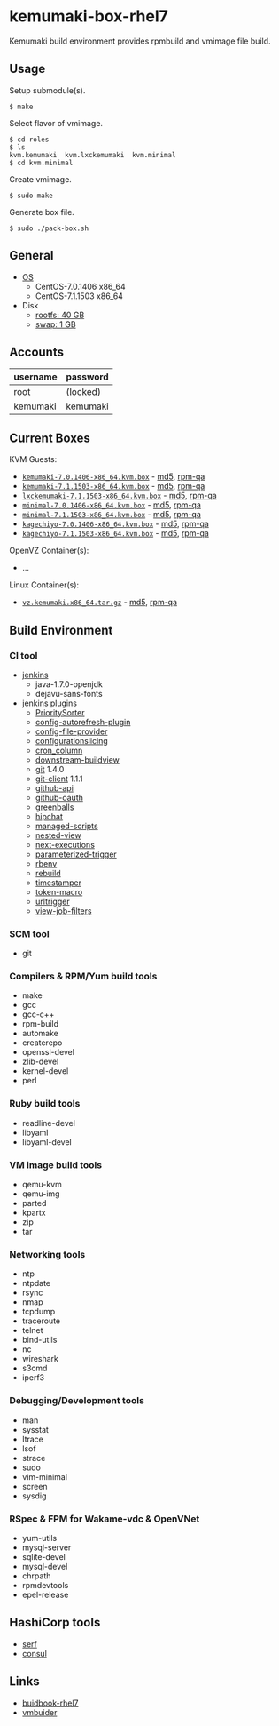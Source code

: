 kemumaki-box-rhel7
==================

Kemumaki build environment provides rpmbuild and vmimage file build.

Usage
-----

Setup submodule(s).

```
$ make
```

Select flavor of vmimage.

```
$ cd roles
$ ls
kvm.kemumaki  kvm.lxckemumaki  kvm.minimal
$ cd kvm.minimal
```

Create vmimage.

```
$ sudo make
```

Generate box file.

```
$ sudo ./pack-box.sh
```

General
-------

+ [OS](vmbuilder.conf#L5-L6)
  + CentOS-7.0.1406 x86_64
  + CentOS-7.1.1503 x86_64
+ Disk
  + [rootfs: 40 GB](vmbuilder.conf.d/disk.conf#L1)
  + [swap: 1 GB](vmbuilder.conf.d/disk.conf#L2)

Accounts
--------

| username | password |
|:---------|:---------|
| root     | (locked) |
| kemumaki | kemumaki |

Current Boxes
-------------

KVM Guests:

+ [`kemumaki-7.0.1406-x86_64.kvm.box`](http://dlc2.wakame.axsh.jp/wakameci/kemumaki-box-rhel7/current/kemumaki-7.0.1406-x86_64.kvm.box) - [md5](http://dlc2.wakame.axsh.jp/wakameci/kemumaki-box-rhel7/current/kemumaki-7.0.1406-x86_64.kvm.box.md5), [rpm-qa](http://dlc2.wakame.axsh.jp/wakameci/kemumaki-box-rhel7/current/kemumaki-7.0.1406-x86_64.kvm.box.rpm-qa)
+ [`kemumaki-7.1.1503-x86_64.kvm.box`](http://dlc2.wakame.axsh.jp/wakameci/kemumaki-box-rhel7/current/kemumaki-7.1.1503-x86_64.kvm.box) - [md5](http://dlc2.wakame.axsh.jp/wakameci/kemumaki-box-rhel7/current/kemumaki-7.1.1503-x86_64.kvm.box.md5), [rpm-qa](http://dlc2.wakame.axsh.jp/wakameci/kemumaki-box-rhel7/current/kemumaki-7.1.1503-x86_64.kvm.box.rpm-qa)
+ [`lxckemumaki-7.1.1503-x86_64.kvm.box`](http://dlc2.wakame.axsh.jp/wakameci/kemumaki-box-rhel7/current/lxckemumaki-7.1.1503-x86_64.kvm.box) - [md5](http://dlc2.wakame.axsh.jp/wakameci/kemumaki-box-rhel7/current/lxckemumaki-7.1.1503-x86_64.kvm.box.md5), [rpm-qa](http://dlc2.wakame.axsh.jp/wakameci/kemumaki-box-rhel7/current/lxckemumaki-7.1.1503-x86_64.kvm.box.rpm-qa)
+ [`minimal-7.0.1406-x86_64.kvm.box`](http://dlc2.wakame.axsh.jp/wakameci/kemumaki-box-rhel7/current/minimal-7.0.1406-x86_64.kvm.box) - [md5](http://dlc2.wakame.axsh.jp/wakameci/kemumaki-box-rhel7/current/minimal-7.0.1406-x86_64.kvm.box.md5), [rpm-qa](http://dlc2.wakame.axsh.jp/wakameci/kemumaki-box-rhel7/current/minimal-7.0.1406-x86_64.kvm.box.rpm-qa)
+ [`minimal-7.1.1503-x86_64.kvm.box`](http://dlc2.wakame.axsh.jp/wakameci/kemumaki-box-rhel7/current/minimal-7.1.1503-x86_64.kvm.box) - [md5](http://dlc2.wakame.axsh.jp/wakameci/kemumaki-box-rhel7/current/minimal-7.1.1503-x86_64.kvm.box.md5), [rpm-qa](http://dlc2.wakame.axsh.jp/wakameci/kemumaki-box-rhel7/current/minimal-7.1.1503-x86_64.kvm.box.rpm-qa)
+ [`kagechiyo-7.0.1406-x86_64.kvm.box`](http://dlc2.wakame.axsh.jp/wakameci/kemumaki-box-rhel7/current/kagechiyo-7.0.1406-x86_64.kvm.box) - [md5](http://dlc2.wakame.axsh.jp/wakameci/kemumaki-box-rhel7/current/kagechiyo-7.0.1406-x86_64.kvm.box.md5), [rpm-qa](http://dlc2.wakame.axsh.jp/wakameci/kemumaki-box-rhel7/current/kagechiyo-7.0.1406-x86_64.kvm.box.rpm-qa)
+ [`kagechiyo-7.1.1503-x86_64.kvm.box`](http://dlc2.wakame.axsh.jp/wakameci/kemumaki-box-rhel7/current/kagechiyo-7.1.1503-x86_64.kvm.box) - [md5](http://dlc2.wakame.axsh.jp/wakameci/kemumaki-box-rhel7/current/kagechiyo-7.1.1503-x86_64.kvm.box.md5), [rpm-qa](http://dlc2.wakame.axsh.jp/wakameci/kemumaki-box-rhel7/current/kagechiyo-7.1.1503-x86_64.kvm.box.rpm-qa)

OpenVZ Container(s):

+ ...

Linux Container(s):

+ [`vz.kemumaki.x86_64.tar.gz`](http://dlc2.wakame.axsh.jp/wakameci/kemumaki-box-rhel7/current/vz.kemumaki.x86_64.tar.gz) - [md5](http://dlc2.wakame.axsh.jp/wakameci/kemumaki-box-rhel7/current/vz.kemumaki.x86_64.tar.gz.md5), [rpm-qa](http://dlc2.wakame.axsh.jp/wakameci/kemumaki-box-rhel7/current/vz.kemumaki.x86_64.rpm-qa)

Build Environment
-----------------

### CI tool

+ [jenkins](http://jenkins-ci.org/)
   + java-1.7.0-openjdk
   + dejavu-sans-fonts
+ jenkins plugins
   + [PrioritySorter](https://wiki.jenkins-ci.org/display/JENKINS/Priority+Sorter+Plugin)
   + [config-autorefresh-plugin](https://wiki.jenkins-ci.org/display/JENKINS/Config+AutoRefresh+Plugin)
   + [config-file-provider](https://wiki.jenkins-ci.org/display/JENKINS/Config+File+Provider+Plugin)
   + [configurationslicing](https://wiki.jenkins-ci.org/display/JENKINS/Configuration+Slicing+Plugin)
   + [cron_column](https://wiki.jenkins-ci.org/display/JENKINS/Cron+Column+Plugin)
   + [downstream-buildview](https://wiki.jenkins-ci.org/display/JENKINS/Downstream+buildview+plugin)
   + [git](https://wiki.jenkins-ci.org/display/JENKINS/Git+Plugin)        1.4.0
   + [git-client](https://wiki.jenkins-ci.org/display/JENKINS/Git+Client+Plugin) 1.1.1
   + [github-api](https://wiki.jenkins-ci.org/display/JENKINS/GitHub+API+Plugin)
   + [github-oauth](https://wiki.jenkins-ci.org/display/JENKINS/Github+OAuth+Plugin)
   + [greenballs](https://wiki.jenkins-ci.org/display/JENKINS/Green+Balls)
   + [hipchat](https://wiki.jenkins-ci.org/display/JENKINS/HipChat+Plugin)
   + [managed-scripts](https://wiki.jenkins-ci.org/display/JENKINS/Managed+Script+Plugin)
   + [nested-view](https://wiki.jenkins-ci.org/display/JENKINS/Nested+View+Plugin)
   + [next-executions](https://wiki.jenkins-ci.org/display/JENKINS/Next+Executions)
   + [parameterized-trigger](https://wiki.jenkins-ci.org/display/JENKINS/Parameterized+Trigger+Plugin)
   + [rbenv](https://wiki.jenkins-ci.org/display/JENKINS/Rbenv+Plugin)
   + [rebuild](https://wiki.jenkins-ci.org/display/JENKINS/Rebuild+Plugin)
   + [timestamper](https://wiki.jenkins-ci.org/display/JENKINS/Timestamper)
   + [token-macro](https://wiki.jenkins-ci.org/display/JENKINS/Token+Macro+Plugin)
   + [urltrigger](https://wiki.jenkins-ci.org/display/JENKINS/URLTrigger+Plugin)
   + [view-job-filters](https://wiki.jenkins-ci.org/display/JENKINS/View+Job+Filters)

### SCM tool

+ git

### Compilers &amp; RPM/Yum build tools

+ make
+ gcc
+ gcc-c++
+ rpm-build
+ automake
+ createrepo
+ openssl-devel
+ zlib-devel
+ kernel-devel
+ perl

### Ruby build tools

+ readline-devel
+ libyaml
+ libyaml-devel

### VM image build tools

+ qemu-kvm
+ qemu-img
+ parted
+ kpartx
+ zip
+ tar

### Networking tools

+ ntp
+ ntpdate
+ rsync
+ nmap
+ tcpdump
+ traceroute
+ telnet
+ bind-utils
+ nc
+ wireshark
+ s3cmd
+ iperf3

### Debugging/Development tools

+ man
+ sysstat
+ ltrace
+ lsof
+ strace
+ sudo
+ vim-minimal
+ screen
+ sysdig

### RSpec &amp; FPM for Wakame-vdc &amp; OpenVNet

+ yum-utils
+ mysql-server
+ sqlite-devel
+ mysql-devel
+ chrpath
+ rpmdevtools
+ epel-release

## HashiCorp tools

+ [serf](https://serfdom.io/)
+ [consul](https://consul.io/)

Links
-----

+ [buidbook-rhel7](https://github.com/wakameci/buildbook-rhel7)
+ [vmbuider](https://github.com/hansode/vmbuilder)

